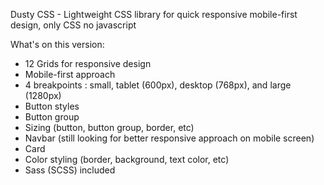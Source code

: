 Dusty CSS - Lightweight CSS library for quick 
responsive mobile-first design, only CSS no javascript

What's on this version:
- 12 Grids for responsive design
- Mobile-first approach
- 4 breakpoints : small, tablet (600px), desktop (768px), and large (1280px)
- Button styles
- Button group
- Sizing (button, button group, border, etc)
- Navbar (still looking for better responsive approach on mobile screen)
- Card
- Color styling (border, background, text color, etc)
- Sass (SCSS) included

